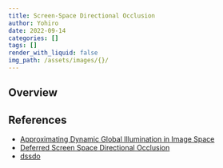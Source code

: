 ```yaml
---
title: Screen-Space Directional Occlusion
author: Yohiro
date: 2022-09-14
categories: []
tags: []
render_with_liquid: false
img_path: /assets/images/{}/
---
```


## Overview

## References

- [Approximating Dynamic Global Illumination in Image Space](https://phaazon.net/media/uploads/SSDO.pdf)
- [Deferred Screen Space Directional Occlusion](https://kayru.org/articles/dssdo/)
- [dssdo](https://github.com/kayru/dssdo)
